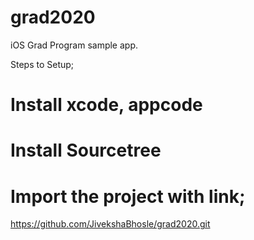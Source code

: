 # grad2020
iOS Grad Program sample app. 

Steps to Setup;

# Install xcode, appcode
# Install Sourcetree
# Import the project with link;
  https://github.com/JivekshaBhosle/grad2020.git

